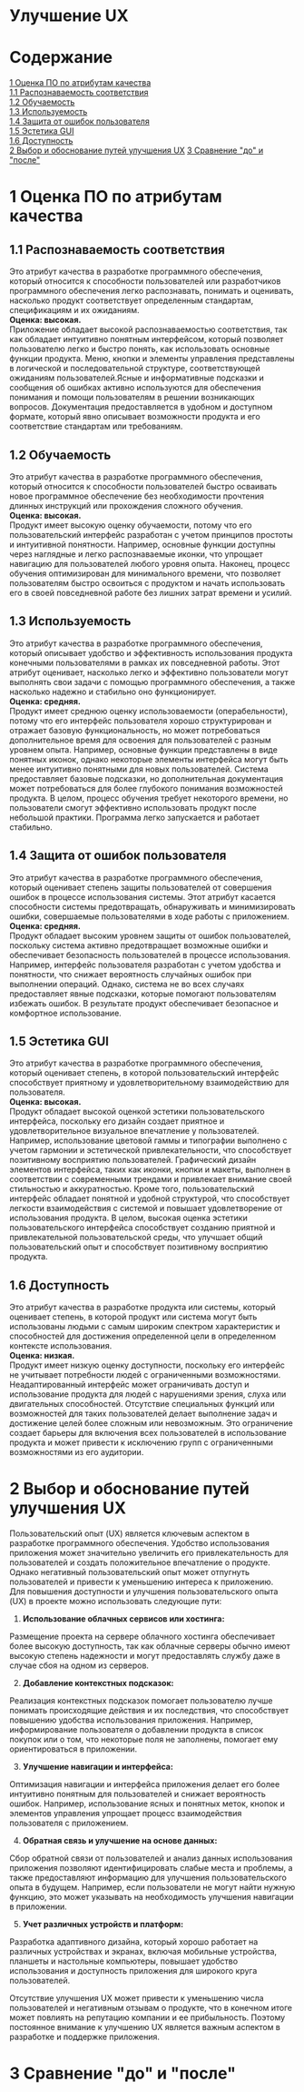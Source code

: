 # Улучшение UX

# Содержание

[1 Оценка ПО по атрибутам качества](#1-оценка-по-по-атрибутам-качества)<br> 
[1.1 Распознаваемость соответствия](#11-распознаваемость-соответствия)<br> 
[1.2 Обучаемость](#12-обучаемость)<br>
[1.3 Используемость](#13-используемость)<br>
[1.4 Защита от ошибок пользователя](#14-защита-от-ошибок-пользователя)<br>
[1.5 Эстетика GUI](#15-эстетика-gui)<br>
[1.6 Доступность](#16-доступность)<br>
[2 Выбор и обоснование путей улучшения UX](#2-выбор-и-обоснование-путей-улучшения-ux)
[3 Сравнение "до" и "после"](#3-сравнение-до-и-после)

# 1 Оценка ПО по атрибутам качества

## 1.1 Распознаваемость соответствия

Это атрибут качества в разработке программного обеспечения, который относится к способности пользователей или разработчиков программного обеспечения легко распознавать, понимать и оценивать, насколько продукт соответствует определенным стандартам, спецификациям и их ожиданиям.<br>
**Оценка: высокая.**<br>
Приложение обладает высокой распознаваемостью соответствия, так как обладает интуитивно понятным интерфейсом, который позволяет пользователю легко и быстро понять, как использовать основные функции продукта. Меню, кнопки и элементы управления представлены в логической и последовательной структуре, соответствующей ожиданиям пользователей.Ясные и информативные подсказки и сообщения об ошибках активно используются для обеспечения понимания и помощи пользователям в решении возникающих вопросов. Документация предоставляется в удобном и доступном формате, который явно описывает возможности продукта и его соответствие стандартам или требованиям.

## 1.2 Обучаемость

Это атрибут качества в разработке программного обеспечения, который относится к способности пользователей быстро осваивать новое программное обеспечение без необходимости прочтения длинных инструкций или прохождения сложного обучения.<br>
**Оценка: высокая.**<br>
Продукт имеет высокую оценку обучаемости, потому что его пользовательский интерфейс разработан с учетом принципов простоты и интуитивной понятности. Например, основные функции доступны через наглядные и легко распознаваемые иконки, что упрощает навигацию для пользователей любого уровня опыта. Наконец, процесс обучения оптимизирован для минимального времени, что позволяет пользователям быстро освоиться с продуктом и начать использовать его в своей повседневной работе без лишних затрат времени и усилий.

## 1.3 Используемость

Это атрибут качества в разработке программного обеспечения, который описывает удобство и эффективность использования продукта конечными пользователями в рамках их повседневной работы. Этот атрибут оценивает, насколько легко и эффективно пользователи могут выполнять свои задачи с помощью программного обеспечения, а также насколько надежно и стабильно оно функционирует.<br>
**Оценка: средняя.**<br>
Продукт имеет среднюю оценку использоваемости (операбельности), потому что его интерфейс пользователя хорошо структурирован и отражает базовую функциональность, но может потребоваться дополнительное время для освоения для пользователей с разным уровнем опыта. Например, основные функции представлены в виде понятных иконок, однако некоторые элементы интерфейса могут быть менее интуитивно понятными для новых пользователей. Система предоставляет базовые подсказки, но дополнительная документация может потребоваться для более глубокого понимания возможностей продукта. В целом, процесс обучения требует некоторого времени, но пользователи смогут эффективно использовать продукт после небольшой практики. Программа легко запускается и работает стабильно.

## 1.4 Защита от ошибок пользователя

Это атрибут качества в разработке программного обеспечения, который оценивает степень защиты пользователей от совершения ошибок в процессе использования системы. Этот атрибут касается способности системы предотвращать, обнаруживать и минимизировать ошибки, совершаемые пользователями в ходе работы с приложением.<br>
**Оценка: средняя.**<br>
Продукт обладает высоким уровнем защиты от ошибок пользователей, поскольку система активно предотвращает возможные ошибки и обеспечивает безопасность пользователей в процессе использования. Например, интерфейс пользователя разработан с учетом удобства и понятности, что снижает вероятность случайных ошибок при выполнении операций. Однако, система не во всех случаях предоставляет явные подсказки, которые помогают пользователям избежать ошибок. В результате продукт обеспечивает безопасное и комфортное использование.

## 1.5 Эстетика GUI

Это атрибут качества в разработке программного обеспечения, который оценивает степень, в которой пользовательский интерфейс способствует приятному и удовлетворительному взаимодействию для пользователя.<br>
**Оценка: высокая.**<br>
Продукт обладает высокой оценкой эстетики пользовательского интерфейса, поскольку его дизайн создает приятное и удовлетворительное визуальное впечатление у пользователей. Например, использование цветовой гаммы и типографии выполнено с учетом гармонии и эстетической привлекательности, что способствует позитивному восприятию пользователей. Графический дизайн элементов интерфейса, таких как иконки, кнопки и макеты, выполнен в соответствии с современными трендами и привлекает внимание своей стильностью и аккуратностью. Кроме того, пользовательский интерфейс обладает понятной и удобной структурой, что способствует легкости взаимодействия с системой и повышает удовлетворение от использования продукта. В целом, высокая оценка эстетики пользовательского интерфейса способствует созданию приятной и привлекательной пользовательской среды, что улучшает общий пользовательский опыт и способствует позитивному восприятию продукта.

## 1.6 Доступность

Это атрибут качества в разработке продукта или системы, который оценивает степень, в которой продукт или система могут быть использованы людьми с самым широким спектром характеристик и способностей для достижения определенной цели в определенном контексте использования.<br>
**Оценка: низкая.**<br>
Продукт имеет низкую оценку доступности, поскольку его интерфейс не учитывает потребности людей с ограниченными возможностями. Неадаптированный интерфейс может ограничивать доступ и использование продукта для людей с нарушениями зрения, слуха или двигательных способностей. Отсутствие специальных функций или возможностей для таких пользователей делает выполнение задач и достижение целей более сложным или невозможным. Это ограничение создает барьеры для включения всех пользователей в использование продукта и может привести к исключению групп с ограниченными возможностями из его аудитории.

# 2 Выбор и обоснование путей улучшения UX

Пользовательский опыт (UX) является ключевым аспектом в разработке программного обеспечения. Удобство использования приложения может значительно увеличить его привлекательность для пользователей и создать положительное впечатление о продукте. Однако негативный пользовательский опыт может отпугнуть пользователей и привести к уменьшению интереса к приложению.<br>
Для повышения доступности и улучшения пользовательского опыта (UX) в проекте можно использовать следующие пути:

1. **Использование облачных сервисов или хостинга:**

Размещение проекта на сервере облачного хостинга обеспечивает более высокую доступность, так как облачные серверы обычно имеют высокую степень надежности и могут предоставлять службу даже в случае сбоя на одном из серверов.

2. **Добавление контекстных подсказок:**

Реализация контекстных подсказок помогает пользователю лучше понимать происходящие действия и их последствия, что способствует повышению удобства использования приложения. Например, информирование пользователя о добавлении продукта в список покупок или о том, что некоторые поля не заполнены, помогает ему ориентироваться в приложении.

3. **Улучшение навигации и интерфейса:**

Оптимизация навигации и интерфейса приложения делает его более интуитивно понятным для пользователей и снижает вероятность ошибок. Например, использование ясных и понятных меток, кнопок и элементов управления упрощает процесс взаимодействия пользователя с приложением.

4. **Обратная связь и улучшение на основе данных:**

Сбор обратной связи от пользователей и анализ данных использования приложения позволяют идентифицировать слабые места и проблемы, а также предоставляют информацию для улучшения пользовательского опыта в будущем. Например, если пользователи не могут найти нужную функцию, это может указывать на необходимость улучшения навигации в приложении.

5. **Учет различных устройств и платформ:**

Разработка адаптивного дизайна, который хорошо работает на различных устройствах и экранах, включая мобильные устройства, планшеты и настольные компьютеры, повышает удобство использования и доступность приложения для широкого круга пользователей.

Отсутствие улучшения UX может привести к уменьшению числа пользователей и негативным отзывам о продукте, что в конечном итоге может повлиять на репутацию компании и ее прибыльность. Поэтому постоянное внимание к улучшению UX является важным аспектом в разработке и поддержке приложения.

# 3 Сравнение "до" и "после"

